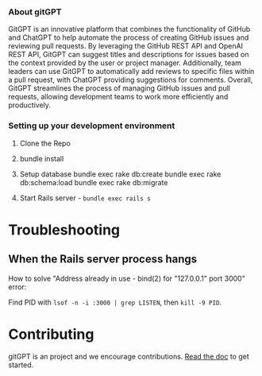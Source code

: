 ### About gitGPT

GitGPT is an innovative platform that combines the functionality of GitHub and ChatGPT to help automate the process of creating GitHub issues and reviewing pull requests. By leveraging the GitHub REST API and OpenAI REST API, GitGPT can suggest titles and descriptions for issues based on the context provided by the user or project manager. Additionally, team leaders can use GitGPT to automatically add reviews to specific files within a pull request, with ChatGPT providing suggestions for comments. Overall, GitGPT streamlines the process of managing GitHub issues and pull requests, allowing development teams to work more efficiently and productively.

### Setting up your development environment

1. Clone the Repo
2. bundle install
3. Setup database
   bundle exec rake db:create
   bundle exec rake db:schema:load
   bundle exec rake db:migrate

4. Start Rails server - `bundle exec rails s`

# Troubleshooting

## When the Rails server process hangs
How to solve "Address already in use - bind(2) for "127.0.0.1" port 3000" error:

Find PID with `lsof -n -i :3000 | grep LISTEN`, then `kill -9 PID`.

# Contributing

gitGPT is an project and we encourage contributions. [Read the doc](https://docs.google.com/document/d/1sfN3kNbTtDmRPqaPvmjxFS0vNQoaMHQrWJgJ9NZbFl0) to get started.
